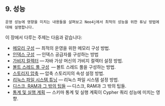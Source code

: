
## 9. 성능

```
운영 성능에 영향을 미치는 내용들을 살펴보고 Neo4j에서 최적의 성능을 위한 튜닝 방법에 대해 설명합니다.
```

이 장에서 다루는 주제는 다음과 같습니다:

- [메모리 구성](/performance/memory-configuration.md)
  — 최적의 운영을 위한 메모리 구성 방법.
- [인덱스 구성](/performance/index-configuration.md) 
  — 인덱스 공급자를 구성하는 방법
- [가비지 컬렉터](/performance/garbage-collector.md)
  — 자바 가상 머신의 가비지 컬렉터 설정 방법.
- [볼트 스레드 풀 구성](/performance/bolt-thread-pool-configuration.md) 
  — 볼트 스레드 풀을 구성하는 방법.
- [스토리지 압축](/performance/compressed-storage.md) — 압축 스토리지의 속성 설정 방법.
- [리눅스 파일 시스템 튜닝](/performance/linux-file-system-tuning.md) — 리눅스 파일 시스템 설정 방법.
- [디스크, RAM과 그 밖의 팁들](/performance/disks-ram-and-other-tips.md) — 디스크, RAM과 그 밖의 팁들.
- [통계 및 실행 계획](/performance/statistics-execution-plans.md) 
  — 스키마 통계 및 실행 계획이 Cypher 쿼리 성능에 미치는 영향.

 

